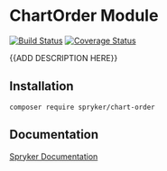 # ChartOrder Module
[![Build Status](https://travis-ci.org/spryker/chart-order.svg)](https://travis-ci.org/spryker/chart-order)
[![Coverage Status](https://coveralls.io/repos/github/spryker/chart-order/badge.svg)](https://coveralls.io/github/spryker/chart-order)

{{ADD DESCRIPTION HERE}}

## Installation

```
composer require spryker/chart-order
```

## Documentation

[Spryker Documentation](https://academy.spryker.com/developing_with_spryker/module_guide/modules.html)
